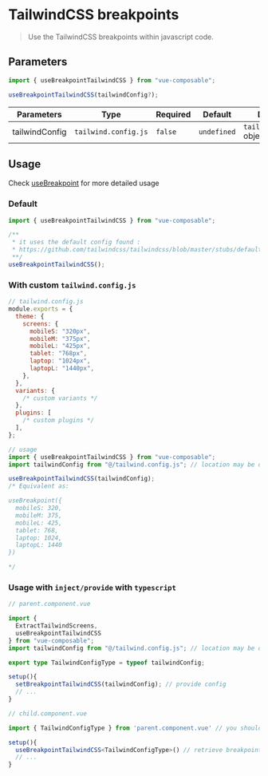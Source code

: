 # TailwindCSS breakpoints

> Use the TailwindCSS breakpoints within javascript code.

## Parameters

```js
import { useBreakpointTailwindCSS } from "vue-composable";

useBreakpointTailwindCSS(tailwindConfig?);
```

| Parameters     | Type                 | Required | Default     | Description                 |
| -------------- | -------------------- | -------- | ----------- | --------------------------- |
| tailwindConfig | `tailwind.config.js` | `false`  | `undefined` | `tailwind.config.js` object |

## Usage

Check [useBreakpoint](./breakpoint.md) for more detailed usage

### Default

```js
import { useBreakpointTailwindCSS } from "vue-composable";

/**
 * it uses the default config found :
 * https://github.com/tailwindcss/tailwindcss/blob/master/stubs/defaultConfig.stub.js
 **/
useBreakpointTailwindCSS();
```

### With custom `tailwind.config.js`

```js
// tailwind.config.js
module.exports = {
  theme: {
    screens: {
      mobileS: "320px",
      mobileM: "375px",
      mobileL: "425px",
      tablet: "768px",
      laptop: "1024px",
      laptopL: "1440px",
    },
  },
  variants: {
    /* custom variants */
  },
  plugins: [
    /* custom plugins */
  ],
};

// usage
import { useBreakpointTailwindCSS } from "vue-composable";
import tailwindConfig from "@/tailwind.config.js"; // location may be different

useBreakpointTailwindCSS(tailwindConfig);
/* Equivalent as: 

useBreakpoint({
  mobileS: 320,
  mobileM: 375,
  mobileL: 425,
  tablet: 768,
  laptop: 1024,
  laptopL: 1440
})

*/
```

### Usage with `inject/provide` with `typescript`

```ts
// parent.component.vue

import {
  ExtractTailwindScreens,
  useBreakpointTailwindCSS
} from "vue-composable";
import tailwindConfig from "@/tailwind.config.js"; // location may be different

export type TailwindConfigType = typeof tailwindConfig;

setup(){
  setBreakpointTailwindCSS(tailwindConfig); // provide config
  // ...
}

// child.component.vue

import { TailwindConfigType } from 'parent.component.vue' // you should move this type to an other file

setup(){
  useBreakpointTailwindCSS<TailwindConfigType>() // retrieve breakpoints
  // ...
}

```
